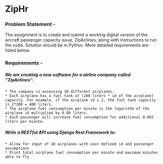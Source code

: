 # ZipHr

### Problem Statement - 
The assignment is to create and submit a working digital version of the aircraft passenger capacity issue, ZipAirlines, along with instructions to run the code. Solution should be in Python. More detailed requirements are listed below.

### Requirements -
##### We are creating a new software for a airline company called “ZipAirlines”.
    * The company is assessing 10 different airplanes.
    * Each airplane has a fuel tank of (200 liters * id of the airplane) capacity. For example, if the airplane id = 2, the fuel tank capacity is 2*200 = 400 liters.
    * The airplane fuel consumption per minute is the logarithm of the airplane id multiplied by 0.80 liters.
    * Each passenger will increase fuel consumption for additional 0.002 liters per minute.

##### Write a RESTful API using Django Rest Framework to:
    * Allow for input of 10 airplanes with user defined id and passenger assumptions
    * Print total airplane fuel consumption per minute and maximum minutes able to fly
